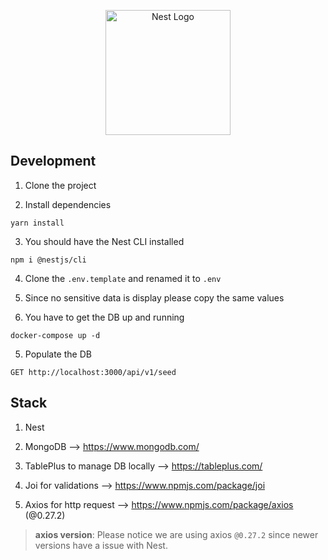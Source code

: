 <p align="center">
  <a href="http://nestjs.com/" target="blank"><img src="https://nestjs.com/img/logo-small.svg" width="200" alt="Nest Logo" /></a>
</p>

## Development

1. Clone the project

2. Install dependencies

```
yarn install
```

3. You should have the Nest CLI installed

```
npm i @nestjs/cli
```

4. Clone the `.env.template` and renamed it to `.env`

5. Since no sensitive data is display please copy the same values

6. You have to get the DB up and running

```
docker-compose up -d
```

5. Populate the DB

```
GET http://localhost:3000/api/v1/seed
```

## Stack

1. Nest

2. MongoDB --> https://www.mongodb.com/

3. TablePlus to manage DB locally --> https://tableplus.com/

4. Joi for validations --> https://www.npmjs.com/package/joi

5. Axios for http request --> https://www.npmjs.com/package/axios (@0.27.2)

> **axios version**: Please notice we are using axios `@0.27.2` since newer versions have a issue with Nest.
